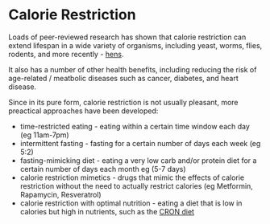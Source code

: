 # Calorie Restriction

Loads of peer-reviewed research has shown that calorie restriction can extend
lifespan in a wide variety of organisms, including yeast, worms, flies, rodents,
and more recently - [hens](https://www.lifespan.io/news/caloric-restriction-extends-reproductive-lifespan-in-hens).

It also has a number of other health benefits, including reducing the risk of
age-related / meatbolic diseases such as cancer, diabetes, and heart disease.

Since in its pure form, calorie restriction is not usually pleasant, more preactical
approaches have been developed:

- time-restricted eating - eating within a certain time window each day (eg 11am-7pm)
- intermittent fasting - fasting for a certain number of days each week (eg 5:2)
- fasting-mimicking diet - eating a very low carb and/or protein diet
  for a certain number of days each month eg (5-7 days)
- calorie restriction mimetics - drugs that mimic the effects of calorie restriction
  without the need to actually restrict calories (eg Metformin, Rapamycin, Resveratrol)
- calorie restriction with optimal nutrition - eating a diet that is low in calories
  but high in nutrients, such as the [CRON diet](https://en.wikipedia.org/wiki/Calorie_restriction#CRON-diet)
